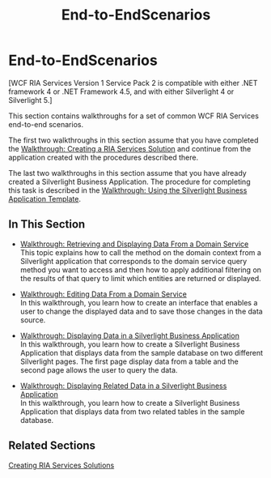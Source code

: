 ﻿---
title: End-to-EndScenarios
TOCTitle: End-to-EndScenarios
ms:assetid: 0842b7ad-fa6c-4301-ad71-97d3559270b0
ms:mtpsurl: https://msdn.microsoft.com/en-us/library/Gg602747(v=VS.91)
ms:contentKeyID: 34015844
ms.date: 08/19/2013
mtps_version: v=VS.91
---

# End-to-EndScenarios

\[WCF RIA Services Version 1 Service Pack 2 is compatible with either .NET framework 4 or .NET Framework 4.5, and with either Silverlight 4 or Silverlight 5.\]

This section contains walkthroughs for a set of common WCF RIA Services end-to-end scenarios.

The first two walkthroughs in this section assume that you have completed the [Walkthrough: Creating a RIA Services Solution](ee707376\(v=vs.91\).md) and continue from the application created with the procedures described there.

The last two walkthroughs in this section assume that you have already created a Silverlight Business Application. The procedure for completing this task is described in the [Walkthrough: Using the Silverlight Business Application Template](ee707360\(v=vs.91\).md).

## In This Section

  - [Walkthrough: Retrieving and Displaying Data From a Domain Service](ee707367\(v=vs.91\).md)  
    This topic explains how to call the method on the domain context from a Silverlight application that corresponds to the domain service query method you want to access and then how to apply additional filtering on the results of that query to limit which entities are returned or displayed.

  - [Walkthrough: Editing Data From a Domain Service](ee707338\(v=vs.91\).md)  
    In this walkthrough, you learn how to create an interface that enables a user to change the displayed data and to save those changes in the data source.

  - [Walkthrough: Displaying Data in a Silverlight Business Application](ee796239\(v=vs.91\).md)  
    In this walkthrough, you learn how to create a Silverlight Business Application that displays data from the sample database on two different Silverlight pages. The first page display data from a table and the second page allows the user to query the data.

  - [Walkthrough: Displaying Related Data in a Silverlight Business Application](ee796241\(v=vs.91\).md)  
    In this walkthrough, you learn how to create a Silverlight Business Application that displays data from two related tables in the sample database.

## Related Sections

[Creating RIA Services Solutions](ee707336\(v=vs.91\).md)

